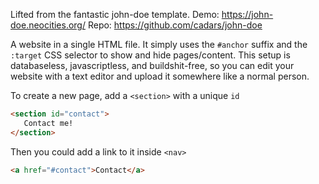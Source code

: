 Lifted from the fantastic john-doe template.
Demo: https://john-doe.neocities.org/
Repo: https://github.com/cadars/john-doe

A website in a single HTML file. It simply uses the `#anchor` suffix and the `:target` CSS selector to show and hide pages/content. This setup is databaseless, javascriptless, and buildshit-free, so you can edit your website with a text editor and upload it somewhere like a normal person.

To create a new page, add a `<section>` with a unique `id`
```html
<section id="contact">
   Contact me!
</section>
```
Then you could add a link to it inside `<nav>`
```html
<a href="#contact">Contact</a>
```
